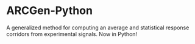 # ARCGen-Python
A generalized method for computing an average and statistical response corridors from experimental signals. Now in Python!
